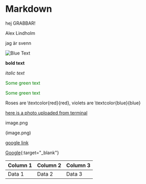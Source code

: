 # Markdown
hej GRABBAR!

Alex Lindholm

jag är svenn

![Blue Text](https://img.shields.io/badge/Text-Blue-blue)

**bold text**

*italic text*

<span style="color: green"> Some green text </span>

<font color="green"> Some green text </font>

Roses are \textcolor{red}{red}, violets are \textcolor{blue}{blue}

[here is a photo uploaded from terminal](image.png)

image.png

(image.png)


[google link](https://www.google.com)

[Google](https://www.google.com/){:target="_blank"}

| Column 1 | Column 2 | Column 3 |
|----------|----------|----------|
|   Data 1 |   Data 2 |   Data 3 |


